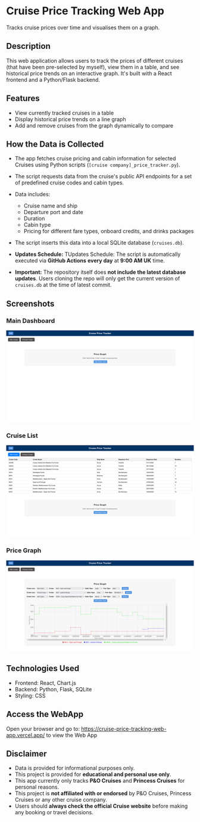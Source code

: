 # Cruise Price Tracking Web App
Tracks cruise prices over time and visualises them on a graph.

## Description
This web application allows users to track the prices of different cruises (that have been pre-selected by myself), view them in a table, and see historical price trends on an interactive graph. It's built with a React frontend and a Python/Flask backend.

## Features
- View currently tracked cruises in a table
- Display historical price trends on a line graph
- Add and remove cruises from the graph dynamically to compare

## How the Data is Collected
- The app fetches cruise pricing and cabin information for selected Cruises using Python scripts (`[cruise company]_price_tracker.py`).  
- The script requests data from the cruise's public API endpoints for a set of predefined cruise codes and cabin types.  
- Data includes:
  - Cruise name and ship
  - Departure port and date
  - Duration
  - Cabin type
  - Pricing for different fare types, onboard credits, and drinks packages  

- The script inserts this data into a local SQLite database (`cruises.db`).  
- **Updates Schedule:** TUpdates Schedule: The script is automatically executed via **GitHub Actions** **every day** at **9:00 AM UK** time.  
- **Important:** The repository itself does **not include the latest database updates**. Users cloning the repo will only get the current version of `cruises.db` at the time of latest commit.

## Screenshots
### Main Dashboard
![Main Dashboard](frontend/screenshots/dashboard.png)

### Cruise List
![Cruise List](frontend/screenshots/cruiselist.png)

### Price Graph
![Price Graph](frontend/screenshots/pricegraph.png)

## Technologies Used
- Frontend: React, Chart.js
- Backend: Python, Flask, SQLite
- Styling: CSS

## Access the WebApp
Open your browser and go to: https://cruise-price-tracking-web-app.vercel.app/ to view the Web App

## Disclaimer
- Data is provided for informational purposes only.
- This project is provided for **educational and personal use only**.
- This app currently only tracks **P&O Cruises** and **Princess Cruises** for personal reasons.    
- This project is **not affiliated with or endorsed** by P&O Cruises, Princess Cruises or any other cruise company.  
- Users should **always check the official Cruise website** before making any booking or travel decisions.
